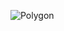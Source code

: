 ![Polygon](https://res.cloudinary.com/treksoft/image/upload/v1699633992/Banniere-GitHub_lux3d3.png)
